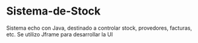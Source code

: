 # Sistema-de-Stock
Sistema echo con Java, destinado a controlar stock, provedores, facturas, etc. Se utilizo Jframe para desarrollar la UI
